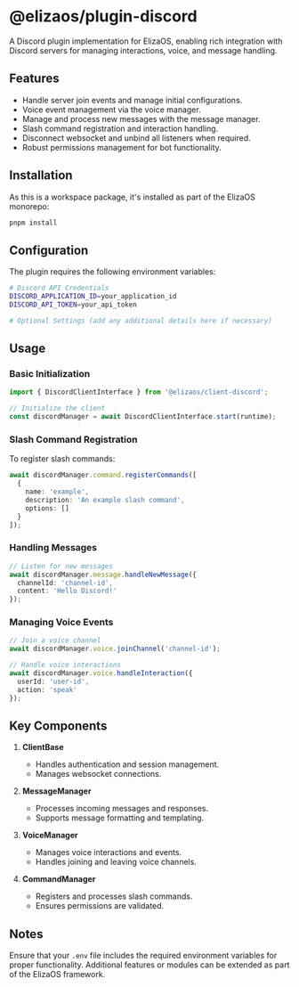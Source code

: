 # @elizaos/plugin-discord

A Discord plugin implementation for ElizaOS, enabling rich integration with Discord servers for managing interactions, voice, and message handling.

## Features

- Handle server join events and manage initial configurations.
- Voice event management via the voice manager.
- Manage and process new messages with the message manager.
- Slash command registration and interaction handling.
- Disconnect websocket and unbind all listeners when required.
- Robust permissions management for bot functionality.

## Installation

As this is a workspace package, it's installed as part of the ElizaOS monorepo:

```bash
pnpm install
```

## Configuration

The plugin requires the following environment variables:

```bash
# Discord API Credentials
DISCORD_APPLICATION_ID=your_application_id
DISCORD_API_TOKEN=your_api_token

# Optional Settings (add any additional details here if necessary)
```

## Usage

### Basic Initialization

```typescript
import { DiscordClientInterface } from '@elizaos/client-discord';

// Initialize the client
const discordManager = await DiscordClientInterface.start(runtime);
```

### Slash Command Registration

To register slash commands:

```typescript
await discordManager.command.registerCommands([
  {
    name: 'example',
    description: 'An example slash command',
    options: []
  }
]);
```

### Handling Messages

```typescript
// Listen for new messages
await discordManager.message.handleNewMessage({
  channelId: 'channel-id',
  content: 'Hello Discord!'
});
```

### Managing Voice Events

```typescript
// Join a voice channel
await discordManager.voice.joinChannel('channel-id');

// Handle voice interactions
await discordManager.voice.handleInteraction({
  userId: 'user-id',
  action: 'speak'
});
```

## Key Components

1. **ClientBase**
    - Handles authentication and session management.
    - Manages websocket connections.

2. **MessageManager**
    - Processes incoming messages and responses.
    - Supports message formatting and templating.

3. **VoiceManager**
    - Manages voice interactions and events.
    - Handles joining and leaving voice channels.

4. **CommandManager**
    - Registers and processes slash commands.
    - Ensures permissions are validated.

## Notes

Ensure that your `.env` file includes the required environment variables for proper functionality. Additional features or modules can be extended as part of the ElizaOS framework.
